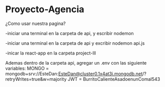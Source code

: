 # Proyecto-Agencia
¿Como usar nuestra pagina?

-iniciar una terminal en la carpeta de api, y escribir  nodemon

-iniciar una terminal en la carpeta  de api y excribir nodemon api.js

-inicar la react-app en la carpeta project-lll

Ademas dentro de la carpeta api, agregar un .env con las siguiente variables:
MONGO = mongodb+srv://EsteDan:EsteDan@cluster0.1x4at3i.mongodb.net/?retryWrites=true&w=majority
JWT = BurritoCalienteAsadoenunComal543
